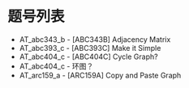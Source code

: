 # 题号列表

- AT_abc343_b - [ABC343B] Adjacency Matrix
- AT_abc393_c - [ABC393C] Make it Simple
- AT_abc404_c - [ABC404C] Cycle Graph?
- AT_abc404_c - 环图？
- AT_arc159_a - [ARC159A] Copy and Paste Graph
